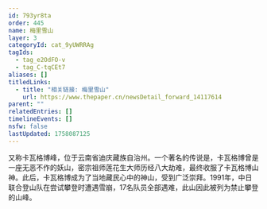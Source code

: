 ```yaml
---
id: 793yr8ta
order: 445
name: 梅里雪山
layer: 3
categoryId: cat_9yUWRRAg
tagIds:
  - tag_e2OdFO-v
  - tag_C-tqCEt7
aliases: []
titledLinks:
  - title: "相关链接: 梅里雪山"
    url: https://www.thepaper.cn/newsDetail_forward_14117614
parent: ""
relatedEntries: []
timelineEvents: []
nsfw: false
lastUpdated: 1758087125
---
```


又称卡瓦格博峰，位于云南省迪庆藏族自治州。一个著名的传说是，卡瓦格博曾是一座无恶不作的妖山，密宗祖师莲花生大师历经八大劫难，最终收服了卡瓦格博山神。此后，卡瓦格博成为了当地藏民心中的神山，受到广泛崇拜。1991年，中日联合登山队在尝试攀登时遭遇雪崩，17名队员全部遇难，此山因此被列为禁止攀登的山峰。